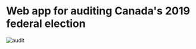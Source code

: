 # Web app for auditing Canada's 2019 federal election

![audit](https://ian.waudbysmith.com/audit_demo_quick.gif)
